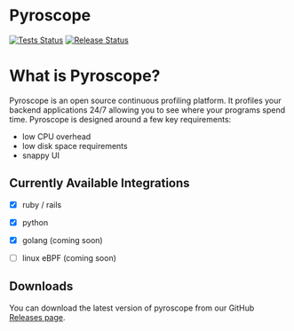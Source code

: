 # Pyroscope

[![Tests Status](https://github.com/pyroscope-io/pyroscope/workflows/Tests/badge.svg)](https://github.com/pyroscope-io/pyroscope/actions?query=workflow%3ATests)
[![Release Status](https://github.com/pyroscope-io/pyroscope/workflows/Release/badge.svg)](https://github.com/pyroscope-io/pyroscope/actions?query=workflow%3ARelease)


# What is Pyroscope?

Pyroscope is an open source continuous profiling platform. It profiles your backend applications 24/7 allowing you to see where your programs spend time. Pyroscope is designed around a few key requirements:
* low CPU overhead
* low disk space requirements
* snappy UI


## Currently Available Integrations

* [x] ruby / rails
* [x] python
* [x] golang (coming soon)
* [ ] linux eBPF (coming soon)


## Downloads

You can download the latest version of pyroscope from our GitHub [Releases page](https://github.com/pyroscope-io/pyroscope/releases/latest).

[//]: contributor-faces
